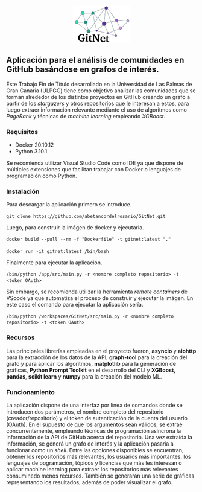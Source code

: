 <p align="center">
  <img src="https://github.com/abetancordelrosario/GitNet/blob/main/docs/images/logo-recortado.png" width="150" height="100" />
</p>

## Aplicación para el análisis de comunidades en GitHub basándose en grafos de interés.
Este Trabajo Fin de Título desarrollado en la Universidad de Las Palmas de Gran Canaria (ULPGC) tiene como objetivo analizar las comunidades que se forman alrededor de los distintos proyectos en GitHub creando un grafo a partir de los <i>stargazers</i> y otros repositorios que le interesan a estos, para luego extraer información relevante mediante el uso de algoritmos como <i>PageRank</i> y técnicas de <i>machine learning</i> empleando <i>XGBoost</i>.

### Requisitos
* Docker 20.10.12
* Python 3.10.1

Se recomienda utilizar Visual Studio Code como IDE ya que dispone de múltiples extensiones que facilitan trabajar con Docker o lenguajes de programación como Python.

### Instalación
Para descargar la aplicación primero se introduce.
```
git clone https://github.com/abetancordelrosario/GitNet.git
```

Luego, para construir la imágen de docker y ejecutarla.
```
docker build --pull --rm -f "Dockerfile" -t gitnet:latest "."

docker run -it gitnet:latest /bin/bash
```

Finalmente para ejecutar la aplicación.
```
/bin/python /app/src/main.py -r <nombre completo repositorio> -t <token OAuth>
```
Sin embargo, se recomienda utilizar la herramienta <i>remote containers</i> de VScode ya que automatiza el proceso de construir y ejecutar la imágen. En este caso el comando para ejecutar la aplicación sería.
```
/bin/python /workspaces/GitNet/src/main.py -r <nombre completo repositorio> -t <token OAuth>
```

### Recursos

Las principales librerías empleadas en el proyecto fueron, <b>asyncio</b> y <b>aiohttp</b> para la extracción de los datos de la API, <b>graph-tool</b> para la creación del grafo y para aplicar los algoritmos, <b>matplotlib</b> para la generación de gráficas, <b>Python Prompt Toolkit</b> en el desarrollo del CLI y <b>XGBoost<b>, </b>pandas</b>, <b>scikit learn</b> y <b>numpy</b> para la creación del modelo ML.

### Funcionamiento
La aplicación dispone de una interfaz por línea de comandos donde se introducen dos parámetros, el nombre completo del repositorio (creador/repositorio) y el token de autenticación de la cuenta del usuario (OAuth). En el supuesto de que los argumentos sean válidos, se extrae concurrentemente, empleando técnicas de programación asíncrona la información de la API de GitHub acerca del repositorio. Una vez extraída la información, se generá un grafo de interés y la aplicación pasaría a funcionar como un  <i>shell</i>. Entre las opciones disponibles se encuentran, obtener los repositorios más relevantes, los usuarios más importantes, los lenguajes de pogramación, tópicos y licencias que más les interesan o aplicar machine learning para extraer los repositorios más relevantes consuminedo menos recursos. También se generarán una serie de gráficas representando los resultados, además de poder visualizar el grafo. 

